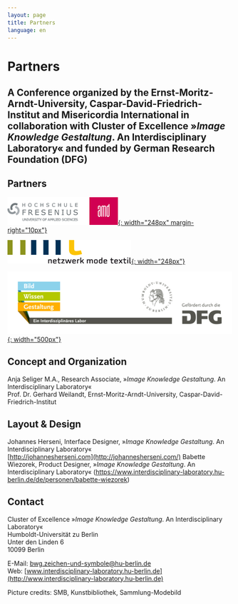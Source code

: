 ```yaml
---
layout: page
title: Partners
language: en
---
```


# Partners

## A Conference organized by the Ernst-Moritz-Arndt-University, Caspar-David-Friedrich-Institut and Misericordia International in collaboration with Cluster of Excellence »_Image Knowledge Gestaltung_. An Interdisciplinary Laboratory« and funded by German Research Foundation (DFG)



## Partners

[![Logo Ernst-Moritz-Arndt-University AMD](../images/amd.png){: width="248px" margin-right="10px"}](http://www.cdfi.de/)

[![Logo Netzwerk Misericordia International](../images/nmt.png){: width="248px"}](http://misericordia-international.blogspot.co.uk/)

[![Logo Exzellenzcluster Bild Wissen Gestaltung](../images/bwg.jpg){: width="500px"}](https://www.interdisciplinary-laboratory.hu-berlin.de)


## Concept and Organization

Anja Seliger M.A., Research Associate, »_Image Knowledge Gestaltung_. An Interdisciplinary Laboratory«  
Prof. Dr. Gerhard Weilandt, Ernst-Moritz-Arndt-University, Caspar-David-Friedrich-Institut  

## Layout & Design

Johannes Herseni, Interface Designer, »_Image Knowledge Gestaltung_. An Interdisciplinary Laboratory«   
[http://johannesherseni.com](http://johannesherseni.com/)
Babette Wiezorek, Product Designer,  »_Image Knowledge Gestaltung_. An Interdisciplinary Laboratory« (https://www.interdisciplinary-laboratory.hu-berlin.de/de/personen/babette-wiezorek)

## Contact

Cluster of Excellence »_Image Knowledge Gestaltung_. An Interdisciplinary Laboratory«  
Humboldt-Universität zu Berlin  
Unter den Linden 6  
10099 Berlin  

E-Mail: [bwg.zeichen-und-symbole@hu-berlin.de](mailto:bwg.zeichen-und-symbole@hu-berlin.de)  
Web: [www.interdisciplinary-laboratory.hu-berlin.de](http://www.interdisciplinary-laboratory.hu-berlin.de)

Picture credits: SMB, Kunstbibliothek, Sammlung-Modebild
